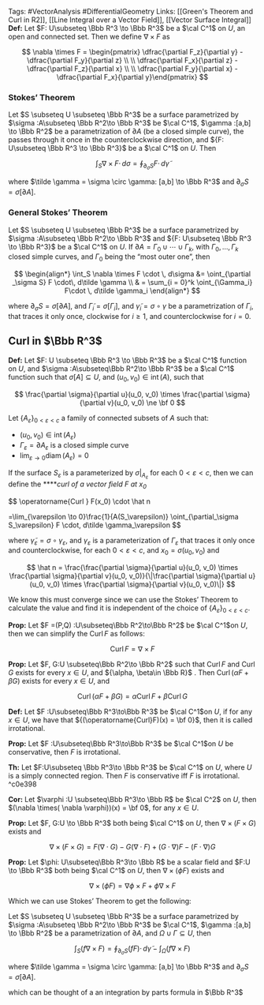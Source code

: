 Tags: #VectorAnalysis #DifferentialGeometry 
Links: [[Green's Theorem and Curl in R2]], [[Line Integral over a Vector Field]], [[Vector Surface Integral]]
**********Def:********** Let $F: U\subseteq \Bbb R^3 \to \Bbb R^3$ be a $\cal C^1$ on $U$, an open and connected set. Then we define ${\nabla \times F}$ as

$$ \nabla \times F = \begin{pmatrix} \dfrac{\partial F_z}{\partial y} - \dfrac{\partial F_y}{\partial z} \\ \\ \dfrac{\partial F_x}{\partial z} - \dfrac{\partial F_z}{\partial x} \\ \\ \dfrac{\partial F_y}{\partial x} - \dfrac{\partial F_x}{\partial y}\end{pmatrix} $$

### Stokes’ Theorem

Let $S \subseteq U \subseteq \Bbb R^3$ be a surface parametrized by $\sigma :A\subseteq \Bbb R^2\to \Bbb R^3$ be $\cal C^1$, $\gamma :[a,b] \to \Bbb R^2$ be a parametrization of $\partial A$ (be a closed simple curve), the passes through it once in the counterclockwise direction, and ${F: U\subseteq \Bbb R^3 \to \Bbb R^3}$ be a $\cal C^1$ on $U$. Then

$$ \int_S \nabla \times F \cdot \, d\sigma = \oint_{\partial _\sigma S} F \cdot\, d\tilde \gamma $$

where $\tilde \gamma = \sigma \circ \gamma: [a,b] \to \Bbb R^3$ and $\partial_\sigma S = \sigma [\partial A]$.

### General Stokes’ Theorem

Let $S \subseteq U \subseteq \Bbb R^3$ be a surface parametrized by $\sigma :A\subseteq \Bbb R^2\to \Bbb R^3$ and ${F: U\subseteq \Bbb R^3 \to \Bbb R^3}$ be a $\cal C^1$ on $U$. If $\partial A = \Gamma_0 \cup \cdots \cup \Gamma_k$, with $\Gamma_0, \dots, \Gamma_k$ closed simple curves, and $\Gamma_0$ being the “most outer one”, then

$$ \begin{align*} \int_S \nabla \times F \cdot \, d\sigma &= \oint_{\partial _\sigma S} F \cdot\, d\tilde \gamma \\ & = \sum_{i = 0}^k \oint_{\Gamma_i} F\cdot \, d\tilde \gamma_i \end{align*} $$

where $\partial_\sigma S = \sigma [\partial A]$, and $\tilde \Gamma_i = \sigma[\Gamma_i]$, and $\tilde \gamma_i = \sigma \circ \gamma$ be a parametrization of $\Gamma_i$, that traces it only once, clockwise for $i \ge 1$, and counterclockwise for $i = 0$.

## Curl in $\Bbb R^3$

**********Def:********** Let $F: U \subseteq \Bbb R^3 \to \Bbb R^3$ be a $\cal C^1$ function on $U$, and $\sigma :A\subseteq\Bbb R^2\to \Bbb R^3$ be a $\cal C^1$ function such that $\sigma[A] \subseteq U$, and $(u_0, v_0) \in \operatorname{int}(A)$, such that

$$ \frac{\partial \sigma}{\partial u}(u_0, v_0) \times \frac{\partial \sigma}{\partial v}(u_0, v_0) \ne \bf 0 $$

Let $\{A_\varepsilon\}_{0 < \varepsilon< c}$ a family of connected subsets of $A$ such that:

- $(u_0, v_0)\in \operatorname{int}(A_\varepsilon)$
- $\Gamma_\varepsilon = \partial A_\varepsilon$ is a closed simple curve
- $\lim_{\varepsilon \to 0} \operatorname{diam}(A_\varepsilon) =0$

If the surface $S_\varepsilon$ is a parameterized by $\sigma |_{A_\varepsilon}$ for each $0 < \varepsilon <c$, then we can define the ****_curl of a vector field $F$ at $x_0$_

$$ \operatorname{Curl } F(x_0) \cdot \hat n

=\lim_{\varepsilon \to 0}\frac{1}{A(S_\varepsilon)} \oint_{\partial_\sigma S_\varepsilon} F \cdot\, d\tilde \gamma_\varepsilon $$

where $\tilde \gamma_\varepsilon = \sigma \circ \gamma_\varepsilon$, and $\gamma_\varepsilon$ is a parameterization of $\Gamma_\varepsilon$ that traces it only once and counterclockwise, for each $0 < \varepsilon< c$, and $x_0 = \sigma(u_0, v_0)$ and

$$ \hat n = \frac{\frac{\partial \sigma}{\partial u}(u_0, v_0) \times \frac{\partial \sigma}{\partial v}(u_0, v_0)}{\|\frac{\partial \sigma}{\partial u}(u_0, v_0) \times \frac{\partial \sigma}{\partial v}(u_0, v_0)\|} $$

We know this must converge since we can use the Stokes’ Theorem to calculate the value and find it is independent of the choice of $\{A_\varepsilon\}_{0 < \varepsilon<c}$.

************Prop:************ Let $F =(P,Q) :U\subseteq\Bbb R^2\to\Bbb R^2$ be $\cal C^1$on $U$, then we can simplify the $\operatorname{Curl} F$ as follows:

$$ \operatorname{Curl}F = \nabla \times F $$

************Prop:************ Let $F, G:U \subseteq\Bbb R^2\to \Bbb R^2$ such that $\operatorname{Curl} F$ and $\operatorname{Curl} G$ exists for every $x \in U$, and ${\alpha, \beta\in \Bbb R}$ . Then $\operatorname{Curl}(\alpha F + \beta G)$ exists for every $x \in U$, and

$$ \operatorname{Curl}(\alpha F + \beta G ) = \alpha \operatorname{Curl} F+ \beta \operatorname{Curl}G $$

**Def:** Let $F :U\subseteq\Bbb R^3\to\Bbb R^3$ be $\cal C^1$on $U$, if for any $x \in U$, we have that ${(\operatorname{Curl}F)(x) = \bf 0}$, then it is called irrotational.

**Prop:** Let $F :U\subseteq\Bbb R^3\to\Bbb R^3$ be $\cal C^1$on $U$ be conservative, then $F$ is irrotational.

**Th:** Let $F:U\subseteq \Bbb R^3\to \Bbb R^3$ be $\cal C^1$ on $U$, where $U$ is a simply connected region. Then $F$ is conservative iff $F$ is irrotational.   ^c0e398

********Cor:******** Let $\varphi :U \subseteq\Bbb R^3\to \Bbb R$ be $\cal C^2$ on $U$, then $(\nabla \times( \nabla \varphi))(x) = \bf 0$, for any $x \in U$.

**Prop:** Let $F, G:U \to \Bbb R^3$ both being $\cal C^1$ on $U$, then ${\nabla \times (F\times G)}$ exists and

$$ \nabla \times (F\times G) = F(\nabla \cdot G) -G(\nabla \cdot F) + (G\cdot \nabla)F- (F\cdot\nabla)G $$

**Prop:** Let $\phi: U\subseteq\Bbb R^3\to \Bbb R$ be a scalar field and $F:U \to \Bbb R^3$ both being $\cal C^1$ on $U$, then ${\nabla \times (\phi F)}$ exists and

$$ \nabla\times (\phi F) = \nabla \phi \times F + \phi\nabla \times F $$

Which we can use Stokes’ Theorem to get the following:

Let $S \subseteq U \subseteq \Bbb R^3$ be a surface parametrized by $\sigma :A\subseteq \Bbb R^2\to \Bbb R^3$ be $\cal C^1$, $\gamma :[a,b] \to \Bbb R^2$ be a parametrization of $\partial A$, and $\Omega \cup \Gamma \subseteq U$, then

$$ \int_S(f \nabla \times F) = \oint_{\partial_\sigma S} (f F) \cdot\, d\tilde\gamma - \int_\Omega (f\nabla \times F) $$

where $\tilde \gamma = \sigma \circ \gamma: [a,b] \to \Bbb R^3$ and $\partial_\sigma S = \sigma [\partial A]$.

which can be thought of a an integration by parts formula in $\Bbb R^3$